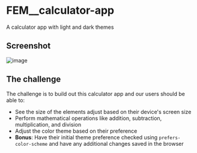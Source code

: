 # FEM\_\_calculator-app

A calculator app with light and dark themes

## Screenshot

![image](https://user-images.githubusercontent.com/26444448/128544641-8c75c63a-76a1-47f1-b458-3bab0b7e90f7.png)

## The challenge

The challenge is to build out this calculator app and our users should be able to:

- See the size of the elements adjust based on their device's screen size
- Perform mathematical operations like addition, subtraction, multiplication, and division
- Adjust the color theme based on their preference
- **Bonus**: Have their initial theme preference checked using `prefers-color-scheme` and have any additional changes saved in the browser
